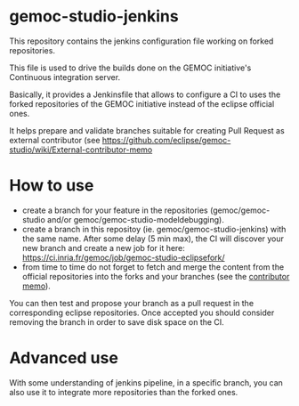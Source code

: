 # gemoc-studio-jenkins
This repository contains the jenkins configuration file working on forked repositories.

This file is used to drive the builds done on the GEMOC initiative's Continuous integration server.

Basically, it provides a Jenkinsfile that allows to configure a CI to uses the forked repositories of the GEMOC initiative instead of the eclipse official ones.

It helps prepare and validate branches suitable for creating Pull Request as external contributor (see https://github.com/eclipse/gemoc-studio/wiki/External-contributor-memo


# How to use

- create a branch for your feature in the repositories (gemoc/gemoc-studio and/or gemoc/gemoc-studio-modeldebugging). 
- create a branch in this repositoy (ie. gemoc/gemoc-studio-jenkins) with the same name. After some delay (5 min max), the CI will discover your new branch and create a new job for it here: https://ci.inria.fr/gemoc/job/gemoc-studio-eclipsefork/
- from time to time do not forget to fetch and merge the content from the official repositories into the forks and your branches (see the [contributor memo](https://github.com/eclipse/gemoc-studio/wiki/External-contributor-memo)).

You can then test and propose your branch as a pull request in the corresponding eclipse repositories. Once accepted you should consider removing the branch in order to save disk space on the CI.


# Advanced use
With some understanding of jenkins pipeline, in a specific branch, you can also use it to integrate more repositories than the forked ones.
